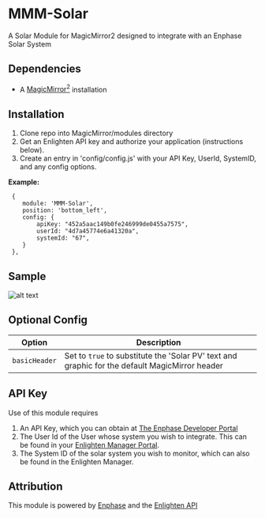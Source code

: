 # MMM-Solar
A Solar Module for MagicMirror2 designed to integrate with an Enphase Solar System

## Dependencies
  * A [MagicMirror<sup>2</sup>](https://github.com/MichMich/MagicMirror) installation

## Installation
  1. Clone repo into MagicMirror/modules directory
  2. Get an Enlighten API key and authorize your application (instructions below).
  3. Create an entry in 'config/config.js' with your API Key, UserId, SystemID, and any config options.

 **Example:**
```
 {
    module: 'MMM-Solar',
	position: 'bottom_left',
	config: {
		apiKey: "452a5aac149b0fe246999de0455a7575",
		userId: "4d7a45774e6a41320a",
		systemId: "67",
	}
 },
```
## Sample
![alt text](https://github.com/tkrywit/MMM-Solar/blob/master/AppSample.PNG "Example")

## Optional Config
| **Option** | **Description** |
| --- | --- |
| `basicHeader` | Set to `true` to substitute the 'Solar PV' text and graphic for the default MagicMirror header |

## API Key
Use of this module requires
  1. An API Key, which you can obtain at [The Enphase Developer Portal](https://developer.enphase.com/)
  2. The User Id of the User whose system you wish to integrate. This can be found in your [Enlighten Manager Portal](https://enlighten.enphaseenergy.com/).
  3. The System ID of the solar system you wish to monitor, which can also be found in the Enlighten Manager.

## Attribution
This module is powered by [Enphase](http://enphase.com/ "Enphase Homepage") and the [Enlighten API](https://developer.enphase.com/ "Enlighten API")
